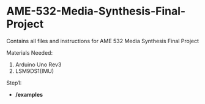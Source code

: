 # AME-532-Media-Synthesis-Final-Project
Contains all files and instructions for AME 532 Media Synthesis Final Project

Materials Needed:
1. Arduino Uno Rev3
2. LSM9DS1(IMU)

Step1:
* **/examples**
